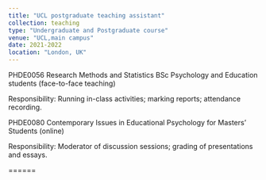 ```yaml
---
title: "UCL postgraduate teaching assistant"
collection: teaching
type: "Undergraduate and Postgraduate course"
venue: "UCL,main campus"
date: 2021-2022
location: "London, UK"
---
```


PHDE0056 Research Methods and Statistics BSc Psychology and Education students (face-to-face teaching) 

Responsibility: Running in-class activities; marking reports; attendance recording.

PHDE0080 Contemporary Issues in Educational Psychology for Masters’ Students (online)

Responsibility: Moderator of discussion sessions; grading of presentations and essays.

======
